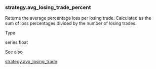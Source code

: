 ### strategy.avg\_losing\_trade\_percent

Returns the average percentage loss per losing trade. Calculated as the sum of loss percentages divided by the number of losing trades.

Type

series float

See also

[strategy.avg\_losing\_trade](#var_strategy.avg_losing_trade)
